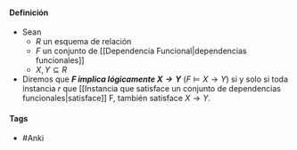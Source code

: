   #### Definición
- Sean 
	- $R$ un esquema de relación
	- $F$ un conjunto de [[Dependencia Funcional|dependencias funcionales]]
	- $X,Y\subseteq R$
- Diremos que  ***$F$ implica lógicamente $X\rightarrow Y$*** ($F\models X\rightarrow Y$) si y solo si toda instancia $r$ que [[Instancia que satisface un conjunto de dependencias funcionales|satisface]] F, también satisface $X\rightarrow Y$.

#### Tags
- #Anki 